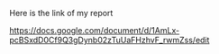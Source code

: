 Here is the link of my report

https://docs.google.com/document/d/1AmLx-pcBSxdD0Cf9Q3gDynb02zTuUaFHzhvF_rwmZss/edit
